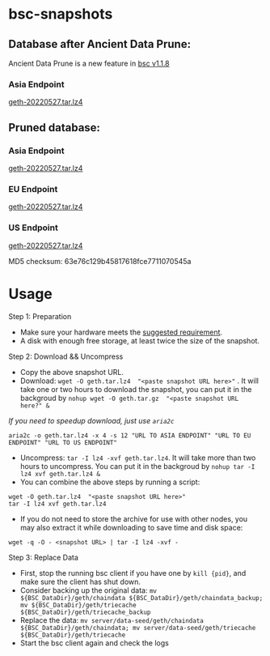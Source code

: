 
# bsc-snapshots

## Database after Ancient Data Prune:

Ancient Data Prune is a new feature in [bsc v1.1.8](https://github.com/binance-chain/bsc/releases/tag/v1.1.8)

### Asia Endpoint


[geth-20220527.tar.lz4
](https://tf-dex-prod-public-snapshot-site1.s3-accelerate.amazonaws.com/geth-20220527-prune-ancient.tar.lz4?AWSAccessKeyId=AKIAYINE6SBQPUZDDRRO&Signature=t55LtKbjILW21nkmWl9O2HtTr8A%3D&Expires=1656331881
)


## Pruned database:


### Asia Endpoint


[geth-20220527.tar.lz4
](https://tf-dex-prod-public-snapshot-site1.s3-accelerate.amazonaws.com/geth-20220527.tar.lz4?AWSAccessKeyId=AKIAYINE6SBQPUZDDRRO&Signature=UylY8sSBGJzMsMJwP%2Fo68MplUtI%3D&Expires=1656331880
)

### EU Endpoint


[geth-20220527.tar.lz4
](https://tf-dex-prod-public-snapshot.s3-accelerate.amazonaws.com/geth-20220527.tar.lz4?AWSAccessKeyId=AKIAYINE6SBQPUZDDRRO&Signature=l0sbJMq0amrFv03iHLutQ4oljYk%3D&Expires=1656331881
)


### US Endpoint


[geth-20220527.tar.lz4
](https://tf-dex-prod-public-snapshot-site3.s3-accelerate.amazonaws.com/geth-20220527.tar.lz4?AWSAccessKeyId=AKIAYINE6SBQPUZDDRRO&Signature=jGy6CztCT4SDXHVqRbJkyTWthFQ%3D&Expires=1656331881
)

MD5 checksum: 63e76c129b45817618fce7711070545a



# Usage 

Step 1: Preparation
- Make sure your hardware meets the [suggested requirement](https://docs.binance.org/smart-chain/developer/fullnode.html).
- A disk with enough free storage, at least twice the size of the snapshot.

Step 2: Download && Uncompress
- Copy the above snapshot URL.
- Download:  `wget -O geth.tar.lz4  "<paste snapshot URL here>"` . It will take one or two hours to download the snapshot, you can put it in the backgroud by `nohup wget -O geth.tar.gz  "<paste snapshot URL here?" &`


*If you need to speedup download, just use `aria2c`*
```
aria2c -o geth.tar.lz4 -x 4 -s 12 "URL TO ASIA ENDPOINT" "URL TO EU ENDPOINT" "URL TO US ENDPOINT"
```


- Uncompress: `tar -I lz4 -xvf geth.tar.lz4`. It will take more than two hours to uncompress. You can put it in the backgroud by `nohup tar -I lz4 xvf geth.tar.lz4 &`
- You can combine the above steps by running a script:
```
wget -O geth.tar.lz4  "<paste snapshot URL here>"
tar -I lz4 xvf geth.tar.lz4
```


- If you do not need to store the archive for use with other nodes, you may also extract it while downloading to save time and disk space:
```
wget -q -O - <snapshot URL> | tar -I lz4 -xvf -
```


Step 3: Replace Data
- First, stop the running bsc client if you have one by `kill {pid}`, and make sure the client has shut down.
- Consider backing up the original data: `mv ${BSC_DataDir}/geth/chaindata ${BSC_DataDir}/geth/chaindata_backup; mv ${BSC_DataDir}/geth/triecache ${BSC_DataDir}/geth/triecache_backup`
- Replace the data: `mv server/data-seed/geth/chaindata ${BSC_DataDir}/geth/chaindata; mv server/data-seed/geth/triecache ${BSC_DataDir}/geth/triecache`
- Start the bsc client again and check the logs

